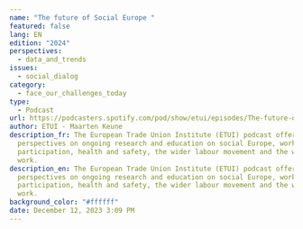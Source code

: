 ```yaml
---
name: "The future of Social Europe "
featured: false
lang: EN
edition: "2024"
perspectives:
  - data_and_trends
issues:
  - social_dialog
category:
  - face_our_challenges_today
type:
  - Podcast
url: https://podcasters.spotify.com/pod/show/etui/episodes/The-future-of-Social-Europe-with-Maarten-Keune-e291ds7
author: ETUI - Maarten Keune
description_fr: The European Trade Union Institute (ETUI) podcast offers new
  perspectives on ongoing research and education on social Europe, worker
  participation, health and safety, the wider labour movement and the world of
  work.
description_en: The European Trade Union Institute (ETUI) podcast offers new
  perspectives on ongoing research and education on social Europe, worker
  participation, health and safety, the wider labour movement and the world of
  work.
background_color: "#ffffff"
date: December 12, 2023 3:09 PM
---
```

